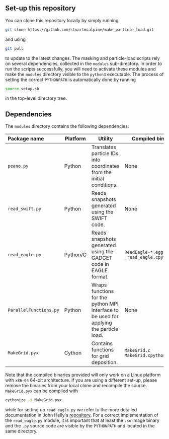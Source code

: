 Set-up this repository
--------
You can clone this repository locally by simply running 
```bash
git clone https://github.com/stuartmcalpine/make_particle_load.git
```
and using
```bash
git pull
```
to update to the latest changes. The masking and particle-load
scripts rely on several dependencies, collected in the `modules` sub-directory. In order to run
the scripts successfully, you will need to activate these modules and make the `modules` directory
visible to the `python3` executable. The process of setting the correct `PYTHONPATH` is 
automatically done by running 
```bash
source setup.sh
```
in the top-level directory tree. 

Dependencies
--------
The `modules` directory contains the following dependencies:

| Package name           | Platform   | Utility                                                            | Compiled binaries                                 |
|:---------------------- |------------|--------------------------------------------------------------------|---------------------------------------------------|
| `peano.py`             | Python | Translates particle IDs into coordinates from the initial conditions.  | None                                              |
| `read_swift.py`        | Python | Reads snapshots generated using the SWIFT code.                        | None                                              |
| `read_eagle.py`        | Python/C | Reads snapshots generated using the GADGET code in EAGLE format.     | `ReadEagle-*.egg-info` `_read_eagle.cpython*.so`  |
| `ParallelFunctions.py` | Python | Wraps functions for the python MPI interface to be used for applying the particle load.                          | None    |
| `MakeGrid.pyx`         | Cython | Contains functions for grid deposition.                                | `MakeGrid.c` `MakeGrid.cpython-*.so`              |

Note that the compiled binaries provided will only work on a Linux platform with `x86-64` 64-bit architecture. If you are using a different set-up, please remove 
the binaries from your local clone and recompile the source. `MakeGrid.pyx` can be compiled with
```bash
cythonize -i MakeGrid.pyx
```
while for setting up `read_eagle.py`
we refer to the more detailed documentation in John Helly's [repository](https://github.com/jchelly/read_eagle). For a correct implementation of the `read_eagle.py`
module, it is important that at least the `.so` image binary and the `.py` source code are visible by the `PYTHONPATH` and located in the same directory.